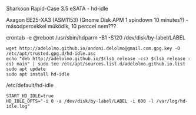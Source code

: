 Sharkoon Rapid-Case 3.5 eSATA - hd-idle

Axagon EE25-XA3 (ASM1153)
(Gnome Disk APM 1 spindown 10 minutes?) - másodpercekkel múködik, 10 perccel nem???

crontab -e
@reboot /usr/sbin/hdparm -B1 -S120 /dev/disk/by-label/LABEL

```
wget http://adelolmo.github.io/andoni.delolmo@gmail.com.gpg.key -O /etc/apt/trusted.gpg.d/hd-idle.asc
echo "deb http://adelolmo.github.io/$(lsb_release -cs) $(lsb_release -cs) main" | sudo tee /etc/apt/sources.list.d/adelolmo.github.io.list
sudo apt update
sudo apt install hd-idle
```

/etc/default/hd-idle

```
START_HD_IDLE=true
HD_IDLE_OPTS="-i 0 -a /dev/disk/by-label/LABEL -i 600 -l /var/log/hd-idle.log"
```
